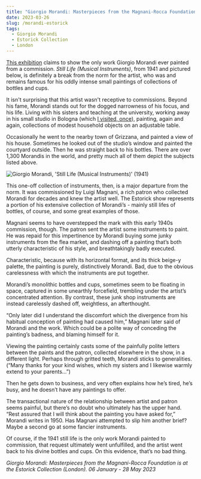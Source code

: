 ```yaml
---
title: "Giorgio Morandi: Masterpieces from the Magnani-Rocca Foundation | Estorick Collection"
date: 2023-03-26
slug: /morandi-estorick
tags:
  - Giorgio Morandi
  - Estorick Collection
  - London
---
```


[This exhibition](https://www.estorickcollection.com/exhibitions/giorgio-morandi-masterpieces-from-the-magnani-rocca-foundation) claims to show the only work Giorgio Morandi ever painted from a commission. *Still Life (Musical Instruments)*, from 1941 and pictured below, is definitely a break from the norm for the artist, who was and remains famous for his oddly intense small paintings of collections of bottles and cups. 

It isn't surprising that this artist wasn't receptive to commissions. Beyond his fame, Morandi stands out for the dogged narrowness of his focus, and his life. Living with his sisters and teaching at the university, working away in his small studio in Bologna (which [I visited, once](https://josephclift.com/writing/the-white-bottle)), painting, again and again, collections of modest household objects on an adjustable table.

Occasionally he went to the nearby town of Grizzana, and painted a view of his house. Sometimes he looked out of the studio’s window and painted the courtyard outside. Then he was straight back to his bottles. There are over 1,300 Morandis in the world, and pretty much all of them depict the subjects listed above.

![Giorgio Morandi, 'Still Life (Musical Instruments)' (1941)](/morandi-estorick-1.jpeg)

This one-off collection of instruments, then, is a major departure from the norm. It was commissioned by Luigi Magnani, a rich patron who collected Morandi for decades and knew the artist well. The Estorick show represents a portion of his extensive collection of Morandi’s - mainly still lifes of bottles, of course, and some great examples of those.

Magnani seems to have overstepped the mark with this early 1940s commission, though. The patron sent the artist some instruments to paint. He was repaid for this impertinence by Morandi buying some junky instruments from the flea market, and dashing off a painting that’s both utterly characteristic of his style, and breathtakingly badly executed.

Characteristic, because with its horizontal format, and its thick beige-y palette, the painting is purely, distinctively Morandi. Bad, due to the obvious carelessness with which the instruments are put together. 

Morandi’s monolithic bottles and cups, sometimes seem to be floating in space, captured in some unearthly forcefield, trembling under the artist’s concentrated attention. By contrast, these junk shop instruments are instead carelessly dashed off, weightless, an afterthought. 

“Only later did I understand the discomfort which the divergence from his habitual conception of painting had caused him,” Magnani later said of Morandi and the work. Which could be a polite way of conceding the painting’s badness, and blaming himself for it.

Viewing the painting certainly casts some of the painfully polite letters between the paints and the patron, collected elsewhere in the show, in a different light. Perhaps through gritted teeth, Morandi sticks to generalities. (“Many thanks for your kind wishes, which my sisters and I likewise warmly extend to your parents…”) 

Then he gets down to business, and very often explains how he’s tired, he’s busy, and he doesn’t have any paintings to offer.

The transactional nature of the relationship between artist and patron seems painful, but there’s no doubt who ultimately has the upper hand. “Rest assured that I will think about the painting you have asked for,” Morandi writes in 1950. Has Magnani attempted to slip him another brief? Maybe a second go at some fancier instruments.

Of course, if the 1941 still life is the only work Morandi painted to commission, that request ultimately went unfulfilled, and the artist went back to his divine bottles and cups. On this evidence, that’s no bad thing.

*Giorgio Morandi: Masterpieces from the Magnani-Rocca Foundation is at the Estorick Collection (London). 06 January - 28 May 2023*
